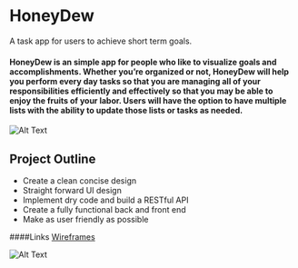 # HoneyDew
A task app for users to achieve short term goals.


#### HoneyDew is an simple app for people who like to visualize goals and accomplishments. Whether you’re organized or not, HoneyDew will help you perform every day tasks so that you are managing all of your responsibilities efficiently and effectively so that you may be able to enjoy the fruits of your labor. Users will have the option to have multiple lists with the ability to update those lists or tasks as needed.

![Alt Text](http://imgur.com/a/m43P6)


## Project Outline

  - Create a clean concise design
  - Straight forward UI design
  - Implement dry code and build a RESTful API
  - Create a fully functional back and front end
  - Make as user friendly as possible

####Links
[Wireframes](https://www.justinmind.com/usernote/prototypes/18704982/18715490/18840028/index.html#/screens/d12245cc-1680-458d-89dd-4f0d7fb22724)

![Alt Text](https://honeydews.herokuapp.com/)

